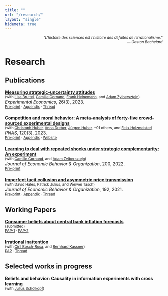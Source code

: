 ```yaml
---
title: ""
url: "/research/"
layout: "single"
hidemeta: true
---
```


<div style="text-align:right;"><em><small>“L'histoire des sciences est l'histoire des défaites de l'irrationalisme.”<br>— Gaston Bachelard </small></em></div>

# Research

## Publications

<div style="margin:0 0 1.25rem 0;">
<strong><a href="https://doi.org/10.1007/s10683-022-09779-2">Measuring strategic-uncertainty attitudes</a></strong><br>
<small>(with <a href="https://www.uni-potsdam.de/de/vwl-mwi/team/bruttel">Lisa Bruttel</a>, <a href="https://sites.google.com/view/camille-cornand/home">Camille Cornand</a>, <a href="https://www.tu.berlin/macroeconomics/team/prof-dr-frank-heinemann">Frank Heinemann</a>, and <a href="https://sites.google.com/site/zylbersztejn/">Adam Zylbersztejn</a>)</small><br>
<em>Experimental Economics</em>, 26(3), 2023.<br>
<small><a href="https://ideas.repec.org/p/pot/cepadp/54.html">Pre-print</a> · <a href="/appendices/S1386415723013303sup001.pdf">Appendix</a> · <a href="https://x.com/mvbulutay/status/1587421533890297858">Thread</a></small>
</div>

<div style="margin:0 0 1.25rem 0;">
<strong><a href="https://doi.org/10.1073/pnas.2215572120">Competition and moral behavior: A meta-analysis of forty-five crowd-sourced experimental designs</a></strong><br>
<small>(with <a href="https://chr-huber.com/">Christoph Huber</a>, <a href="https://sites.google.com/site/annadreber/">Anna Dreber</a>, <a href="https://www.uibk.ac.at/de/ibf/team/huberj/">Jürgen Huber</a>, +91 others, and <a href="https://www.uibk.ac.at/de/economics/mitarbeiterinnen/felix-holzmeister/">Felix Holzmeister</a>)</small><br>
<em>PNAS</em>, 120(3), 2023.<br>
<small><a href="https://ideas.repec.org/a/nas/journl/v120y2023pe2215572120.html">Pre-print</a> · <a href="/appendices/pnas.2215572120.sapp.pdf">Appendix</a> · <a href="https://manydesigns.online/">Website</a></small>
</div>

<div style="margin:0 0 1.25rem 0;">
<strong><a href="https://doi.org/10.1016/j.jebo.2020.05.023">Learning to deal with repeated shocks under strategic complementarity: An experiment</a></strong><br>
<small>(with <a href="https://sites.google.com/view/camille-cornand/home">Camille Cornand</a>, and <a href="https://sites.google.com/site/zylbersztejn/">Adam Zylbersztejn</a>)</small><br>
<em>Journal of Economic Behavior &amp; Organization</em>, 200, 2022.<br>
<small><a href="https://ideas.repec.org/p/hal/wpaper/halshs-02458140.html">Pre-print</a></small>
</div>

<div style="margin:0 0 1.25rem 0;">
<strong><a href="https://doi.org/10.1016/j.jebo.2021.10.018">Imperfect tacit collusion and asymmetric price transmission</a></strong><br>
<small>(with David Hales, Patrick Julius, and Weiwei Tasch)</small><br>
<em>Journal of Economic Behavior &amp; Organization</em>, 192, 2021.<br>
<small><a href="https://papers.ssrn.com/sol3/papers.cfm?abstract_id=3957606">Pre-print</a> · <a href="/appendices/1-s2.0-S0167268121004492-mmc1.pdf">Appendix</a> · <a href="https://link.to/threadD">Thread</a></small>
</div>

## Working Papers

<div style="margin:0 0 1.25rem 0;">
<strong><a href="https://papers.ssrn.com/sol3/papers.cfm?abstract_id=5149381">Consumer beliefs about central bank inflation forecasts</a></strong><br>
<small>(submitted)</small><br>
<small><a href="https://aspredicted.org/26t9n.pdf">PAP-1</a> · <a href="https://aspredicted.org/7px9k.pdf">PAP-2</a></small>
</div>

<div style="margin:0 0 1.25rem 0;">
<strong><a href="https://papers.ssrn.com/sol3/papers.cfm?abstract_id=5228810">Irrational inattention</a></strong><br>
<small>(with <a href="https://sites.google.com/site/cirilboschrosa/">Ciril Bosch-Rosa</a>, and <a href="http://bkassner.eu/">Bernhard Kassner</a>)</small><br>
<small><a href="https://aspredicted.org/59bm-mzhz.pdf">PAP</a> · <a href="https://bsky.app/profile/mvbulutay.bsky.social/post/3lnkrvxhotk24">Thread</a></small>
</div>

## Selected works in progress

<div style="margin:0 0 1.25rem 0;">
<strong>Beliefs and behavior: Causality in information experiments with cross learning</strong><br>
<small>(with <a href="https://julius-schoelkopf.com/">Julius Schölkopf</a>)</small>
</div>
